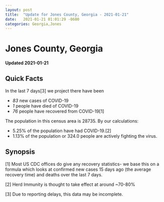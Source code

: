 ```yaml
---
layout: post
title:  "Update for Jones County, Georgia - 2021-01-21"
date:   2021-01-21 01:01:29 -0600
categories: Georgia,Jones
---
```


# Jones County, Georgia
#### Updated 2021-01-21

## Quick Facts

In the last 7 days[3] we project there have been
- *83* new cases of COVID-19
- *1* people have died of COVID-19
- *76* people have recovered from COVID-19[1]

The population in this census area is 28735. By our calculations:
- 5.25% of the population have had COVID-19.[2]
- 1.13% of the population or 324.0 people are actively fighting the virus.

## Synopsis




[1] Most US CDC offices do give any recovery statistics- we base this on a formula which looks at confirmed new cases
15 days ago (the average recovery time) and deaths over the last 7 days.

[2] Herd Immunity is thought to take effect at around ~70-80%

[3] Due to reporting delays, this data may be incomplete.
 
    